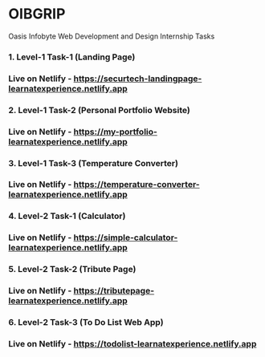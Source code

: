 # OIBGRIP
Oasis Infobyte Web Development and Design Internship Tasks

### 1. Level-1 Task-1 (Landing Page) 
### Live on Netlify - https://securtech-landingpage-learnatexperience.netlify.app

### 2. Level-1 Task-2 (Personal Portfolio Website)
### Live on Netlify - https://my-portfolio-learnatexperience.netlify.app

### 3. Level-1 Task-3 (Temperature Converter) 
### Live on Netlify - https://temperature-converter-learnatexperience.netlify.app

### 4. Level-2 Task-1 (Calculator) 
### Live on Netlify - https://simple-calculator-learnatexperience.netlify.app

### 5. Level-2 Task-2 (Tribute Page) 
### Live on Netlify - https://tributepage-learnatexperience.netlify.app

### 6. Level-2 Task-3 (To Do List Web App) 
### Live on Netlify - https://todolist-learnatexperience.netlify.app
